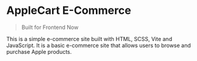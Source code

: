 # AppleCart E-Commerce

> Built for Frontend Now

This is a simple e-commerce site built with HTML, SCSS, Vite and JavaScript. It is a basic e-commerce site that allows users to browse and purchase Apple products.